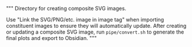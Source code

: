 """
Directory for creating composite SVG images.

Use "Link the SVG/PNG/etc. image in image tag" when importing constituent images to ensure they will automatically update. 
After creating or updating a composite SVG image, run `pipe/convert.sh` to generate the final plots and export to Obsidian.
"""